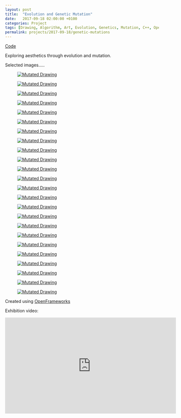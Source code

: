 ```yaml
---
layout: post
title:  "Evolution and Genetic Mutation"
date:   2017-09-18 02:00:00 +0100
categories: Project
tags: [Drawing, Algorithm, Art, Evolution, Genetics, Mutation, C++, OpenFrameworks]
permalink: projects/2017-09-18/genetic-mutations
---
```


<a class='post-links' href='https://github.com/JakobGlock/Evolve-And-Mutate'>Code</a>

Exploring aesthetics through evolution and mutation.

Selected images.....

<div class="pure-g custom-grid">
  <div class="pure-u-1-2 pure-u-lg-1-4">
    <figure>
      <a href="{{ site.url }}/assets/images/2017-09-18/print-001.jpg"><img class="pure-img" src="{{ site.url }}/assets/images/2017-09-18/print-001.jpg" alt="Mutated Drawing"></a>
    </figure>
  </div>

  <div class="pure-u-1-2 pure-u-lg-1-4">
    <figure>
      <a href="{{ site.url }}/assets/images/2017-09-18/print-002.jpg"><img class="pure-img" src="{{ site.url }}/assets/images/2017-09-18/print-002.jpg" alt="Mutated Drawing"></a>
    </figure>
  </div>

  <div class="pure-u-1-2 pure-u-lg-1-4">
    <figure>
      <a href="{{ site.url }}/assets/images/2017-09-18/print-003.jpg"><img class="pure-img" src="{{ site.url }}/assets/images/2017-09-18/print-003.jpg" alt="Mutated Drawing"></a>
    </figure>
  </div>

  <div class="pure-u-1-2 pure-u-lg-1-4">
    <figure>
      <a href="{{ site.url }}/assets/images/2017-09-18/print-004.jpg"><img class="pure-img" src="{{ site.url }}/assets/images/2017-09-18/print-004.jpg" alt="Mutated Drawing"></a>
    </figure>
  </div>

  <div class="pure-u-1-2 pure-u-lg-1-4">
    <figure>
      <a href="{{ site.url }}/assets/images/2017-09-18/print-005.jpg"><img class="pure-img" src="{{ site.url }}/assets/images/2017-09-18/print-005.jpg" alt="Mutated Drawing"></a>
    </figure>
  </div>

  <div class="pure-u-1-2 pure-u-lg-1-4">
    <figure>
      <a href="{{ site.url }}/assets/images/2017-09-18/print-006.jpg"><img class="pure-img" src="{{ site.url }}/assets/images/2017-09-18/print-006.jpg" alt="Mutated Drawing"></a>
    </figure>
  </div>

  <div class="pure-u-1-2 pure-u-lg-1-4">
    <figure>
      <a href="{{ site.url }}/assets/images/2017-09-18/print-007.jpg"><img class="pure-img" src="{{ site.url }}/assets/images/2017-09-18/print-007.jpg" alt="Mutated Drawing"></a>
    </figure>
  </div>

  <div class="pure-u-1-2 pure-u-lg-1-4">
    <figure>
      <a href="{{ site.url }}/assets/images/2017-09-18/print-008.jpg"><img class="pure-img" src="{{ site.url }}/assets/images/2017-09-18/print-008.jpg" alt="Mutated Drawing"></a>
    </figure>
  </div>

  <div class="pure-u-1-2 pure-u-lg-1-4">
    <figure>
      <a href="{{ site.url }}/assets/images/2017-09-18/print-009.jpg"><img class="pure-img" src="{{ site.url }}/assets/images/2017-09-18/print-009.jpg" alt="Mutated Drawing"></a>
    </figure>
  </div>

  <div class="pure-u-1-2 pure-u-lg-1-4">
    <figure>
      <a href="{{ site.url }}/assets/images/2017-09-18/print-010.jpg"><img class="pure-img" src="{{ site.url }}/assets/images/2017-09-18/print-010.jpg" alt="Mutated Drawing"></a>
    </figure>
  </div>

  <div class="pure-u-1-2 pure-u-lg-1-4">
    <figure>
      <a href="{{ site.url }}/assets/images/2017-09-18/print-011.jpg"><img class="pure-img" src="{{ site.url }}/assets/images/2017-09-18/print-011.jpg" alt="Mutated Drawing"></a>
    </figure>
  </div>

  <div class="pure-u-1-2 pure-u-lg-1-4">
    <figure>
      <a href="{{ site.url }}/assets/images/2017-09-18/print-012.jpg"><img class="pure-img" src="{{ site.url }}/assets/images/2017-09-18/print-012.jpg" alt="Mutated Drawing"></a>
    </figure>
  </div>

  <div class="pure-u-1-2 pure-u-lg-1-4">
    <figure>
      <a href="{{ site.url }}/assets/images/2017-09-18/print-013.jpg"><img class="pure-img" src="{{ site.url }}/assets/images/2017-09-18/print-013.jpg" alt="Mutated Drawing"></a>
    </figure>
  </div>

  <div class="pure-u-1-2 pure-u-lg-1-4">
    <figure>
      <a href="{{ site.url }}/assets/images/2017-09-18/print-014.jpg"><img class="pure-img" src="{{ site.url }}/assets/images/2017-09-18/print-014.jpg" alt="Mutated Drawing"></a>
    </figure>
  </div>

  <div class="pure-u-1-2 pure-u-lg-1-4">
    <figure>
      <a href="{{ site.url }}/assets/images/2017-09-18/print-015.jpg"><img class="pure-img" src="{{ site.url }}/assets/images/2017-09-18/print-015.jpg" alt="Mutated Drawing"></a>
    </figure>
  </div>

  <div class="pure-u-1-2 pure-u-lg-1-4">
    <figure>
      <a href="{{ site.url }}/assets/images/2017-09-18/print-016.jpg"><img class="pure-img" src="{{ site.url }}/assets/images/2017-09-18/print-016.jpg" alt="Mutated Drawing"></a>
    </figure>
  </div>

  <div class="pure-u-1-2 pure-u-lg-1-4">
    <figure>
      <a href="{{ site.url }}/assets/images/2017-09-18/print-017.jpg"><img class="pure-img" src="{{ site.url }}/assets/images/2017-09-18/print-017.jpg" alt="Mutated Drawing"></a>
    </figure>
  </div>

  <div class="pure-u-1-2 pure-u-lg-1-4">
    <figure>
      <a href="{{ site.url }}/assets/images/2017-09-18/print-018.jpg"><img class="pure-img" src="{{ site.url }}/assets/images/2017-09-18/print-018.jpg" alt="Mutated Drawing"></a>
    </figure>
  </div>

  <div class="pure-u-1-2 pure-u-lg-1-4">
    <figure>
      <a href="{{ site.url }}/assets/images/2017-09-18/print-019.jpg"><img class="pure-img" src="{{ site.url }}/assets/images/2017-09-18/print-019.jpg" alt="Mutated Drawing"></a>
    </figure>
  </div>

  <div class="pure-u-1-2 pure-u-lg-1-4">
    <figure>
      <a href="{{ site.url }}/assets/images/2017-09-18/print-020.jpg"><img class="pure-img" src="{{ site.url }}/assets/images/2017-09-18/print-020.jpg" alt="Mutated Drawing"></a>
    </figure>
  </div>

  <div class="pure-u-1-2 pure-u-lg-1-4">
    <figure>
      <a href="{{ site.url }}/assets/images/2017-09-18/print-021.jpg"><img class="pure-img" src="{{ site.url }}/assets/images/2017-09-18/print-021.jpg" alt="Mutated Drawing"></a>
    </figure>
  </div>

  <div class="pure-u-1-2 pure-u-lg-1-4">
    <figure>
      <a href="{{ site.url }}/assets/images/2017-09-18/print-022.jpg"><img class="pure-img" src="{{ site.url }}/assets/images/2017-09-18/print-022.jpg" alt="Mutated Drawing"></a>
    </figure>
  </div>

  <div class="pure-u-1-2 pure-u-lg-1-4">
    <figure>
      <a href="{{ site.url }}/assets/images/2017-09-18/print-023.jpg"><img class="pure-img" src="{{ site.url }}/assets/images/2017-09-18/print-023.jpg" alt="Mutated Drawing"></a>
    </figure>
  </div>

  <div class="pure-u-1-2 pure-u-lg-1-4">
    <figure>
      <a href="{{ site.url }}/assets/images/2017-09-18/print-024.jpg"><img class="pure-img" src="{{ site.url }}/assets/images/2017-09-18/print-024.jpg" alt="Mutated Drawing"></a>
    </figure>
  </div>
</div>

Created using <a class='post-links' href='http://www.openframeworks.cc'>OpenFrameworks</a>

Exhibition video:

<div class="video-container"><iframe width="560" height="315" src="https://www.youtube.com/embed/3QhocrBJrm8" frameborder="0" allow="autoplay; encrypted-media" allowfullscreen></iframe></div>
